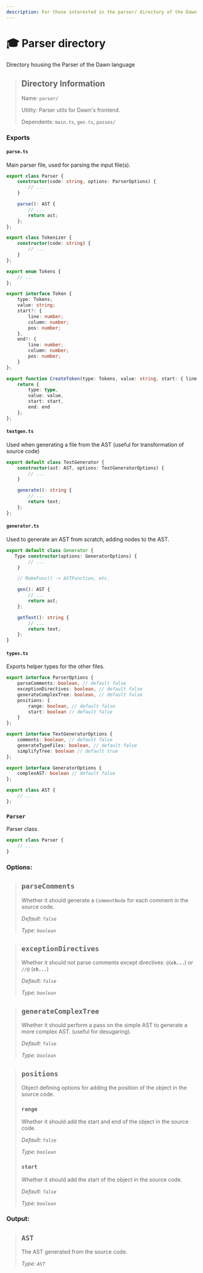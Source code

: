 ```yaml
---
description: For those interested in the parser/ directory of the Dawn compiler.
---
```


# 🎓 Parser directory

Directory housing the Parser of the Dawn language

> ## Directory Information
>
> Name: `parser/`
>
> Utility: Parser utils for Dawn's frontend.
>
> Dependents: `main.ts`, `gen.ts`, `passes/`

### Exports

#### `parse.ts`

Main parser file, used for parsing the input file(s).

```typescript
export class Parser {
    constructor(code: string, options: ParserOptions) {
        // ...
    }

    parse(): AST {
        // ...
        return ast;
    };
};

export class Tokenizer {
    constructor(code: string) {
        // ...
    }
};

export enum Tokens {
    // ...
};

export interface Token {
    type: Tokens;
    value: string;
    start?: {
        line: number;
        column: number;
        pos: number;
    },
    end?: {
        line: number;
        column: number;
        pos: number;
    }
};

export function CreateToken(type: Tokens, value: string, start: { line: number, column: number, pos: number }, end: { line: number, column: number, pos: number }): Token {
    return {
        type: type,
        value: value,
        start: start,
        end: end
    };
};
```

#### `textgen.ts`

Used when generating a file from the AST (useful for transformation of source code)

```typescript
export default class TextGenerator {
    constructor(ast: AST, options: TextGeneratorOptions) {
        // ...
    }

    generate(): string {
        // ...
        return text;
    };
};
```

#### `generator.ts`

Used to generate an AST from scratch, adding nodes to the AST.

```typescript
export default class Generator {
   Type constructor(options: GeneratorOptions) {
        // ...
    }

    // MakeFunc() -> ASTFunction, etc.

    gen(): AST {
        // ...
        return ast;
    };

    getText(): string {
        // ...
        return text;
    };
}
```

#### `types.ts`

Exports helper types for the other files.

```typescript
export interface ParserOptions {
    parseComments: boolean, // default false
    exceptionDirectives: boolean, // default false
    generateComplexTree: boolean, // default false
    positions: {
        range: boolean, // default false
        start: boolean // default false
    }
};

export interface TextGeneratorOptions {
    comments: boolean, // default false
    generateTypeFiles: boolean, // default false
    simplifyTree: boolean // default true
};

export interface GeneratorOptions {
    complexAST: boolean // default false
};

export class AST {
    // ...
};
```

### `Parser`

Parser class.

```typescript
export class Parser {
    // ...
}
```

### Options:

> ## `parseComments`
>
> Whether it should generate a `CommentNode` for each comment in the source code.
>
> _Default: `false`_
>
> _Type: `boolean`_

> ## `exceptionDirectives`
>
> Whether it should not parse comments except directives: `@`(**`ch...`**) or `//@` (**`ch...`**)
>
> _Default: `false`_
>
> _Type: `boolean`_

> ## `generateComplexTree`
>
> Whether it should perform a pass on the simple AST to generate a more complex AST. (useful for desugaring).
>
> _Default: `false`_
>
> _Type: `boolean`_

> ## `positions`
>
> Object defining options for adding the position of the object in the source code.
>
> ### `range`
>
> Whether it should add the start and end of the object in the source code.
>
> _Default: `false`_
>
> _Type: `boolean`_
>
> ### `start`
>
> Whether it should add the start of the object in the source code.
>
> _Default: `false`_
>
> _Type: `boolean`_

### Output:

> ## `AST`
>
> The AST generated from the source code.
>
> _Type: `AST`_
